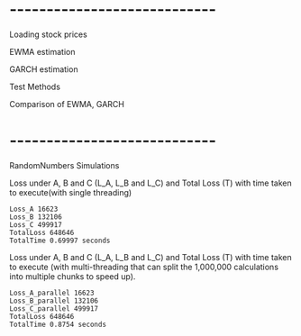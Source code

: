 # ----------------------------

Loading stock prices

EWMA estimation

GARCH estimation 

Test Methods 

Comparison of EWMA, GARCH

# ----------------------------
RandomNumbers Simulations

Loss under A, B and C (L_A, L_B and L_C) and Total Loss (T) with time taken to execute(with single threading)

    Loss_A 16623
    Loss_B 132106
    Loss_C 499917
    TotalLoss 648646 
    TotalTime 0.69997 seconds

 Loss under A, B and C (L_A, L_B and L_C) and Total Loss (T) with time taken to execute
    (with multi-threading that can split the 1,000,000 calculations into multiple chunks to speed up).

    Loss_A_parallel 16623
    Loss_B_parallel 132106
    Loss_C_parallel 499917
    TotalLoss 648646 
    TotalTime 0.8754 seconds
